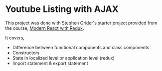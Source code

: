 # Youtube Listing with AJAX

This project was done with Stephen Grider's starter project provided from the course, [Modern React with Redux](https://udemy.com/react-redux).

It covers,
* Difference between functional components and class components
* Constructors
* State in localized level or application level (redux)
* Import statement & export statement

